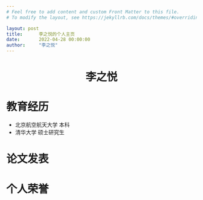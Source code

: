 ```yaml
---
# Feel free to add content and custom Front Matter to this file.
# To modify the layout, see https://jekyllrb.com/docs/themes/#overriding-theme-defaults

layout: post
title: 		李之悦的个人主页
date: 		2022-04-28 00:00:00
author:		"李之悦"
---
```

# <center> 李之悦

# 教育经历
- 北京航空航天大学 本科
- 清华大学 硕士研究生

# 论文发表

# 个人荣誉